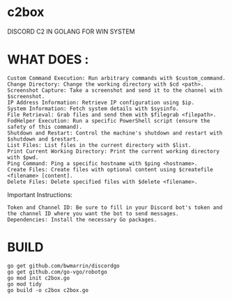 # c2box
DISCORD C2 IN GOLANG FOR WIN SYSTEM

# WHAT DOES :

    Custom Command Execution: Run arbitrary commands with $custom_command.
    Change Directory: Change the working directory with $cd <path>.
    Screenshot Capture: Take a screenshot and send it to the channel with $screenshot.
    IP Address Information: Retrieve IP configuration using $ip.
    System Information: Fetch system details with $sysinfo.
    File Retrieval: Grab files and send them with $filegrab <filepath>.
    FodHelper Execution: Run a specific PowerShell script (ensure the safety of this command).
    Shutdown and Restart: Control the machine's shutdown and restart with $shutdown and $restart.
    List Files: List files in the current directory with $list.
    Print Current Working Directory: Print the current working directory with $pwd.
    Ping Command: Ping a specific hostname with $ping <hostname>.
    Create Files: Create files with optional content using $createfile <filename> [content].
    Delete Files: Delete specified files with $delete <filename>.

Important Instructions:

    Token and Channel ID: Be sure to fill in your Discord bot's token and the channel ID where you want the bot to send messages.
    Dependencies: Install the necessary Go packages.

# BUILD
      
```shell
go get github.com/bwmarrin/discordgo
go get github.com/go-vgo/robotgo
go mod init c2box.go
go mod tidy
go build -o c2box c2box.go
```
